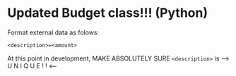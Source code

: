 # Updated Budget class!!! (Python)

Format external data as folows:

`<description>=<amount>`

At this point in development, MAKE ABSOLUTELY SURE `<description>` is --> U N I Q U E ! ! <--

